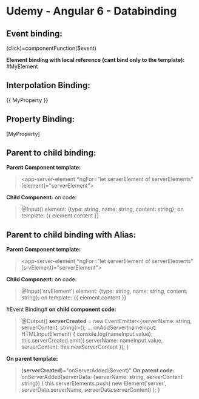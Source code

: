 Udemy - Angular 6 - Databinding
=======

## Event binding: ##
(click)=componentFunction($event)

**Element binding with local reference (cant bind only to the template):**
#MyElement

## Interpolation Binding: ##
{{ MyProperty }}

## Property Binding: ##
[MyProperty]


## Parent to child binding: ##
**Parent Component template:**
><app-server-element *ngFor="let serverElement of serverElements" [element]="serverElement"></app-server-element>

**Child Component:**
on code:  
>@Input() element: {type: string, name: string, content: string};
on template: 
><label>{{ element.content }}</label>


## Parent to child binding with Alias: ##
**Parent Component template:**
><app-server-element *ngFor="let serverElement of serverElements" [srvElement]="serverElement"></app-server-element>

**Child Component:**
on code:  
>@Input('srvElement') element: {type: string, name: string, content: string};
on template: 
><label>{{ element.content }}</label>

#Event Binding#
**on child component code:**
>  @Output() **serverCreated** = new EventEmitter<{serverName: string, serverContent: string}>();
>  ...
>  onAddServer(nameInput: HTMLInputElement) {
>    console.log(nameInput.value);
>    this.serverCreated.emit({
>      serverName: nameInput.value, 
>      serverContent: this.newServerContent
>    });
>  }

**On parent template:**
>(**serverCreated**)="onServerAdded($event)"
**On parent code:**
 > onServerAdded(serverData: {serverName: string, serverContent: string}) {
 >   this.serverElements.push(
 >     new Element('server', serverData.serverName, serverData.serverContent)
 >   );
 > }
